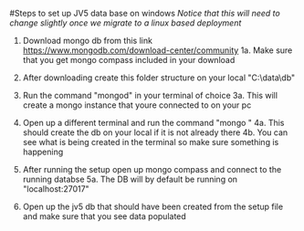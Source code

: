 #Steps to set up JV5 data base on windows
*Notice that this will need to change slightly once we migrate to a linux based deployment*

1. Download mongo db from this link https://www.mongodb.com/download-center/community
    1a. Make sure that you get mongo compass included in your download

2. After downloading create this folder structure on your local "C:\data\db\"

3. Run the command "mongod" in your terminal of choice
    3a. This will create a mongo instance that youre connected to on your pc

4. Open up a different terminal and run the command "mongo <path to jv_db_setup.js>"
    4a. This should create the db on your local if it is not already there
    4b. You can see what is being created in the terminal so make sure something is happening

5. After running the setup open up mongo compass and connect to the running databse
    5a. The DB will by default be running on "localhost:27017"

6. Open up the jv5 db that should have been created from the setup file and make sure that you see data populated

